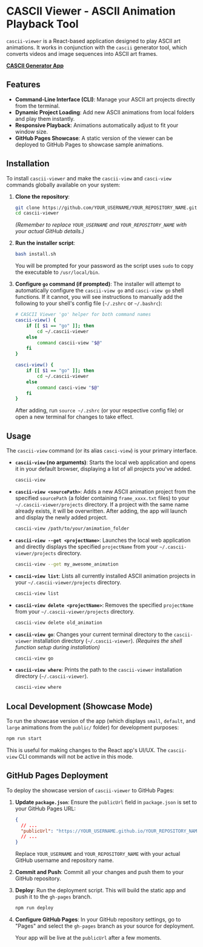 # CASCII Viewer - ASCII Animation Playback Tool

`cascii-viewer` is a React-based application designed to play ASCII art animations. It works in conjunction with the `cascii` generator tool, which converts videos and image sequences into ASCII art frames.

**[CASCII Generator App](https://github.com/cascii/cascii)**

## Features

*   **Command-Line Interface (CLI)**: Manage your ASCII art projects directly from the terminal.
*   **Dynamic Project Loading**: Add new ASCII animations from local folders and play them instantly.
*   **Responsive Playback**: Animations automatically adjust to fit your window size.
*   **GitHub Pages Showcase**: A static version of the viewer can be deployed to GitHub Pages to showcase sample animations.

## Installation

To install `cascii-viewer` and make the `cascii-view` and `casci-view` commands globally available on your system:

1.  **Clone the repository**:
    ```bash
    git clone https://github.com/YOUR_USERNAME/YOUR_REPOSITORY_NAME.git
    cd cascii-viewer
    ```
    *(Remember to replace `YOUR_USERNAME` and `YOUR_REPOSITORY_NAME` with your actual GitHub details.)*

2.  **Run the installer script**:
    ```bash
    bash install.sh
    ```

    You will be prompted for your password as the script uses `sudo` to copy the executable to `/usr/local/bin`.

3.  **Configure `go` command (if prompted)**:
    The installer will attempt to automatically configure the `cascii-view go` and `casci-view go` shell functions. If it cannot, you will see instructions to manually add the following to your shell's config file (`~/.zshrc` or `~/.bashrc`):

    ```bash
    # CASCII Viewer 'go' helper for both command names
    cascii-view() {
        if [[ $1 == "go" ]]; then
            cd ~/.cascii-viewer
        else
            command cascii-view "$@"
        fi
    }

    casci-view() {
        if [[ $1 == "go" ]]; then
            cd ~/.cascii-viewer
        else
            command casci-view "$@"
        fi
    }
    ```

    After adding, run `source ~/.zshrc` (or your respective config file) or open a new terminal for changes to take effect.

## Usage

The `cascii-view` command (or its alias `casci-view`) is your primary interface.

*   **`cascii-view` (no arguments)**:
    Starts the local web application and opens it in your default browser, displaying a list of all projects you've added.

    ```bash
    cascii-view
    ```

*   **`cascii-view <sourcePath>`**:
    Adds a new ASCII animation project from the specified `sourcePath` (a folder containing `frame_xxxx.txt` files) to your `~/.cascii-viewer/projects` directory. If a project with the same name already exists, it will be overwritten. After adding, the app will launch and display the newly added project.

    ```bash
    cascii-view /path/to/your/animation_folder
    ```

*   **`cascii-view --get <projectName>`**:
    Launches the local web application and directly displays the specified `projectName` from your `~/.cascii-viewer/projects` directory.

    ```bash
    cascii-view --get my_awesome_animation
    ```

*   **`cascii-view list`**:
    Lists all currently installed ASCII animation projects in your `~/.cascii-viewer/projects` directory.

    ```bash
    cascii-view list
    ```

*   **`cascii-view delete <projectName>`**:
    Removes the specified `projectName` from your `~/.cascii-viewer/projects` directory.

    ```bash
    cascii-view delete old_animation
    ```

*   **`cascii-view go`**:
    Changes your current terminal directory to the `cascii-viewer` installation directory (`~/.cascii-viewer`). *(Requires the shell function setup during installation)*

    ```bash
    cascii-view go
    ```

*   **`cascii-view where`**:
    Prints the path to the `cascii-viewer` installation directory (`~/.cascii-viewer`).

    ```bash
    cascii-view where
    ```

## Local Development (Showcase Mode)

To run the showcase version of the app (which displays `small`, `default`, and `large` animations from the `public/` folder) for development purposes:

```bash
npm run start
```

This is useful for making changes to the React app's UI/UX. The `cascii-view` CLI commands will not be active in this mode.

## GitHub Pages Deployment

To deploy the showcase version of `cascii-viewer` to GitHub Pages:

1.  **Update `package.json`**: Ensure the `publicUrl` field in `package.json` is set to your GitHub Pages URL:
    ```json
    {
      // ...
      "publicUrl": "https://YOUR_USERNAME.github.io/YOUR_REPOSITORY_NAME",
      // ...
    }
    ```
    Replace `YOUR_USERNAME` and `YOUR_REPOSITORY_NAME` with your actual GitHub username and repository name.

2.  **Commit and Push**: Commit all your changes and push them to your GitHub repository.

3.  **Deploy**: Run the deployment script. This will build the static app and push it to the `gh-pages` branch.
    ```bash
    npm run deploy
    ```

4.  **Configure GitHub Pages**: In your GitHub repository settings, go to "Pages" and select the `gh-pages` branch as your source for deployment.

    Your app will be live at the `publicUrl` after a few moments.
